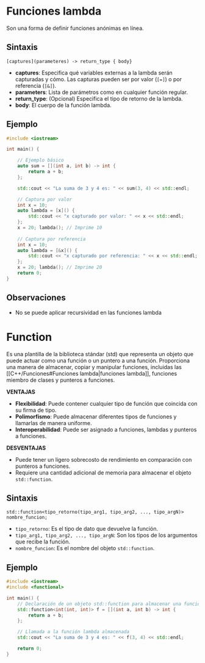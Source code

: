 
# Funciones lambda

Son una forma de definir funciones anónimas en línea.

## Sintaxis

```
[captures](parameteres) -> return_type { body}
```
- **captures**: Especifica qué variables externas a la lambda serán capturadas y cómo. Las capturas pueden ser por valor (`[=]`) o por referencia (`[&]`).
- **parameters**: Lista de parámetros como en cualquier función regular.
- **return_type**: (Opcional) Especifica el tipo de retorno de la lambda.
- **body**: El cuerpo de la función lambda.

## Ejemplo

```cpp
#include <iostream>

int main() {

	// Ejemplo básico
    auto sum = [](int a, int b) -> int {
        return a + b;
    };

    std::cout << "La suma de 3 y 4 es: " << sum(3, 4) << std::endl;

	// Captura por valor
	int x = 10;
	auto lambda = [x]() { 
		std::cout << "x capturado por valor: " << x << std::endl;
	};
	x = 20; lambda(); // Imprime 10
	
	// Captura por referencia
	int x = 10;
	auto lambda = [&x]() { 
		std::cout << "x capturado por referencia: " << x << std::endl; 
	}; 
	x = 20; lambda(); // Imprime 20
    return 0;
}

```


## Observaciones
- No se puede aplicar recursividad en las funciones lambda

# Function

Es una plantilla de la biblioteca stándar (std) que representa un objeto que puede actuar como una función o un puntero a una función. Proporciona una manera de almacenar, copiar y manipular funciones, incluidas las [[C++/Funciones#Funciones lambda|funciones lambda]], funciones miembro de clases y punteros a funciones.


**VENTAJAS**
- **Flexibilidad**: Puede contener cualquier tipo de función que coincida con su firma de tipo.
- **Polimorfismo**: Puede almacenar diferentes tipos de funciones y llamarlas de manera uniforme.
- **Interoperabilidad**: Puede ser asignado a funciones, lambdas y punteros a funciones.

**DESVENTAJAS**
- Puede tener un ligero sobrecosto de rendimiento en comparación con punteros a funciones.
- Requiere una cantidad adicional de memoria para almacenar el objeto `std::function`.

## Sintaxis
```
std::function<tipo_retorno(tipo_arg1, tipo_arg2, ..., tipo_argN)> nombre_funcion;
```

- `tipo_retorno`: Es el tipo de dato que devuelve la función.
- `tipo_arg1, tipo_arg2, ..., tipo_argN`: Son los tipos de los argumentos que recibe la función.
- `nombre_funcion`: Es el nombre del objeto `std::function`.

## Ejemplo
```cpp
#include <iostream>
#include <functional>

int main() {
    // Declaración de un objeto std::function para almacenar una función lambda
    std::function<int(int, int)> f = [](int a, int b) -> int {
        return a + b;
    };

    // Llamada a la función lambda almacenada
    std::cout << "La suma de 3 y 4 es: " << f(3, 4) << std::endl;

    return 0;
}

```